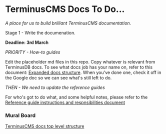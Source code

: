 # TerminusCMS Docs To Do...
*A place for us to build brilliant TerminusCMS documentation.*

Stage 1 - Write the documenation.

**Deadline: 3rd March**

*PRIORITY - How-to guides*

Edit the placeholder md files in this repo. Copy whatever is relevant from TerminusDB docs. To see what docs job has your name on, refer to this document: [Expanded docs structure](https://docs.google.com/document/d/1Xh4kkZu5uD2r-x8HgqrmHCsZBaVB6dngf9FTSsUyYlc/edit?usp=sharing). When you've done one, check it off in the Google doc so we can see what's still left to do.

*THEN - We need to update the reference guides*

For who's got to do what, and some helpful notes, please refer to the [Reference guide instructions and respnsibilities document](https://docs.google.com/document/d/1WlYkf0gRAIg-AVZPlgaXm0JW_WgMytl4bVgmvexWDc4/edit?usp=sharing)

### Mural Board

[TerminusCMS docs top level structure](https://app.mural.co/invitation/mural/terminusdb9443/1676543992735?sender=u2061ead52bc7573c21bc7232&key=5fa87e0a-7ebc-47d8-8412-599d4a37f502)
